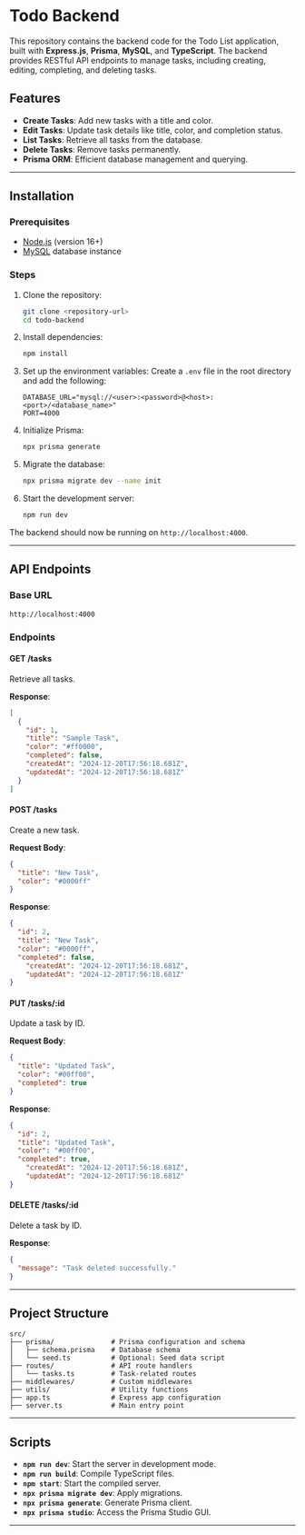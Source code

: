 # Todo Backend

This repository contains the backend code for the Todo List application, built with **Express.js**, **Prisma**, **MySQL**, and **TypeScript**. The backend provides RESTful API endpoints to manage tasks, including creating, editing, completing, and deleting tasks.

## Features

- **Create Tasks**: Add new tasks with a title and color.
- **Edit Tasks**: Update task details like title, color, and completion status.
- **List Tasks**: Retrieve all tasks from the database.
- **Delete Tasks**: Remove tasks permanently.
- **Prisma ORM**: Efficient database management and querying.

---

## Installation

### Prerequisites

- [Node.js](https://nodejs.org/) (version 16+)
- [MySQL](https://www.mysql.com/) database instance

### Steps

1. Clone the repository:
   ```bash
   git clone <repository-url>
   cd todo-backend
   ```

2. Install dependencies:
   ```bash
   npm install
   ```

3. Set up the environment variables:
   Create a `.env` file in the root directory and add the following:
   ```env
   DATABASE_URL="mysql://<user>:<password>@<host>:<port>/<database_name>"
   PORT=4000
   ```

4. Initialize Prisma:
   ```bash
   npx prisma generate
   ```

5. Migrate the database:
   ```bash
   npx prisma migrate dev --name init
   ```

6. Start the development server:
   ```bash
   npm run dev
   ```

The backend should now be running on `http://localhost:4000`.

---

## API Endpoints

### Base URL

```
http://localhost:4000
```

### Endpoints

#### **GET /tasks**
Retrieve all tasks.

**Response**:
```json
[
  {
    "id": 1,
    "title": "Sample Task",
    "color": "#ff0000",
    "completed": false,
    "createdAt": "2024-12-20T17:56:18.681Z",
    "updatedAt": "2024-12-20T17:56:18.681Z"
  }
]
```

#### **POST /tasks**
Create a new task.

**Request Body**:
```json
{
  "title": "New Task",
  "color": "#0000ff"
}
```

**Response**:
```json
{
  "id": 2,
  "title": "New Task",
  "color": "#0000ff",
  "completed": false,
    "createdAt": "2024-12-20T17:56:18.681Z",
    "updatedAt": "2024-12-20T17:56:18.681Z"
}
```

#### **PUT /tasks/:id**
Update a task by ID.

**Request Body**:
```json
{
  "title": "Updated Task",
  "color": "#00ff00",
  "completed": true
}
```

**Response**:
```json
{
  "id": 2,
  "title": "Updated Task",
  "color": "#00ff00",
  "completed": true,
    "createdAt": "2024-12-20T17:56:18.681Z",
    "updatedAt": "2024-12-20T17:56:18.681Z"
}
```

#### **DELETE /tasks/:id**
Delete a task by ID.

**Response**:
```json
{
  "message": "Task deleted successfully."
}
```

---

## Project Structure

```plaintext
src/
├── prisma/              # Prisma configuration and schema
│   ├── schema.prisma    # Database schema
│   └── seed.ts          # Optional: Seed data script
├── routes/              # API route handlers
│   └── tasks.ts         # Task-related routes
├── middlewares/         # Custom middlewares
├── utils/               # Utility functions
├── app.ts               # Express app configuration
├── server.ts            # Main entry point
```

---

## Scripts

- **`npm run dev`**: Start the server in development mode.
- **`npm run build`**: Compile TypeScript files.
- **`npm start`**: Start the compiled server.
- **`npx prisma migrate dev`**: Apply migrations.
- **`npx prisma generate`**: Generate Prisma client.
- **`npx prisma studio`**: Access the Prisma Studio GUI.

---




